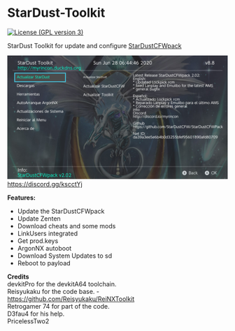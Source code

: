 # StarDust-Toolkit
[![License (GPL version 3)](https://img.shields.io/badge/license-GNU%20GPL%20version%203-red.svg?style=flat-square)](http://opensource.org/licenses/GPL-3.0)

StarDust Toolkit for update and configure [StarDustCFWpack](https://github.com/StarDustCFW/StarDustCFWPack)

![alt text](splash2.jpg)
https://discord.gg/kscctYj


**Features:**

* Update the StarDustCFWpack
* Update Zenten
* Download cheats and some mods
* LinkUsers integrated
* Get prod.keys
* ArgonNX autoboot
* Download System Updates to sd
* Reboot to payload

**Credits**<br>
devkitPro for the devkitA64 toolchain.<br>
Reisyukaku for the code base. - https://github.com/Reisyukaku/ReiNXToolkit<br>
Retrogamer 74 for part of the code.<br>
D3fau4 for his help.<br>
PricelessTwo2<br>
